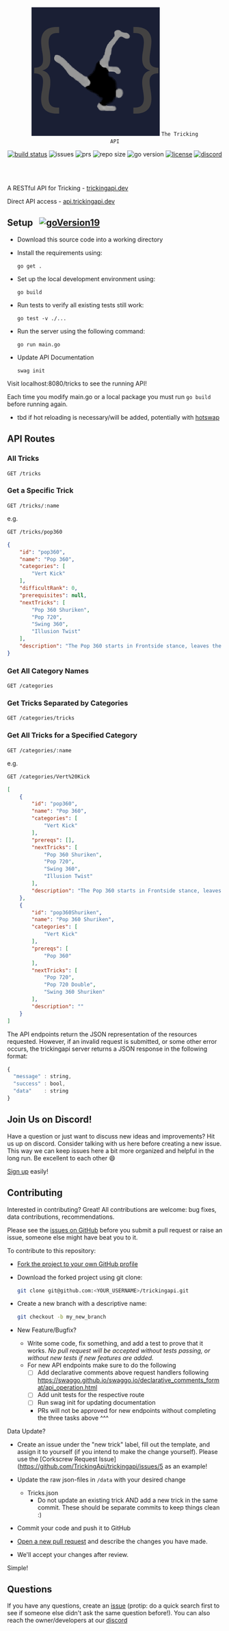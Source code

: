 <br/>

<div align="center">

![logo](./trickingAPILogo.png)
<code>The Tricking API</code>

[![build status](https://img.shields.io/circleci/build/github/TrickingApi/trickingapi)](https://circleci.com/gh/TrickingApi/trickingapi)
![issues](https://img.shields.io/github/issues/TrickingApi/trickingapi)
![prs](https://img.shields.io/github/issues-pr/TrickingApi/trickingapi)
![repo size](https://img.shields.io/github/repo-size/TrickingApi/trickingapi)
![go version](https://img.shields.io/github/go-mod/go-version/TrickingApi/trickingapi)
[![license](https://img.shields.io/github/license/TrickingApi/trickingapi)](https://github.com/TrickingApi/trickingapi/blob/main/LICENSE.md)
[![discord](https://img.shields.io/discord/1061481749894418533)](https://discord.gg/7r99xBX6eU)

<br/>

</div>

<br/>

A RESTful API for Tricking - [trickingapi.dev](https://trickingapi.dev)

Direct API access - [api.trickingapi.dev](https://api.trickingapi.dev)

## Setup &nbsp; [![goVersion19](https://img.shields.io/github/go-mod/go-version/TrickingApi/trickingapi)](https://go.dev/doc/tutorial/web-service-gin)
- Download this source code into a working directory

- Install the requirements using:
  ```
  go get .
  ```

- Set up the local development environment using:
  ```
  go build
  ```
  
- Run tests to verify all existing tests still work:
  ```
  go test -v ./...
  ```

- Run the server using the following command:
  ```
  go run main.go
  ```
  
- Update API Documentation
  ```
  swag init
  ```
  
Visit localhost:8080/tricks to see the running API! 

Each time you modify main.go or a local package you must run ```go build``` before running again. 
- tbd if hot reloading is necessary/will be added, potentially with [hotswap](https://github.com/edwingeng/hotswap)

## API Routes

### All Tricks
```http
GET /tricks
```

### Get a Specific Trick
```http
GET /tricks/:name
```

e.g.

```http
GET /tricks/pop360
```
```json
{
    "id": "pop360",
    "name": "Pop 360",
    "categories": [
        "Vert Kick"
    ],
    "difficultRank": 0,
    "prerequisites": null,
    "nextTricks": [
        "Pop 360 Shuriken",
        "Pop 720",
        "Swing 360",
        "Illusion Twist"
    ],
    "description": "The Pop 360 starts in Frontside stance, leaves the ground off of both feet, rotates 180° in the air, then lands and finishes with an outside crescent kick towards the target and lands in turbo (both feet). This trick is also a hyper, because Pop 180 Hook (TKT) is not often used in tricking. This trick is vitally important for Illusion Twist and other similar tricks that end in turbo."
}
```

### Get All Category Names
```http
GET /categories
```

### Get Tricks Separated by Categories
```http
GET /categories/tricks
```

### Get All Tricks for a Specified Category
```http
GET /categories/:name
```

e.g.
```http
GET /categories/Vert%20Kick
```

```json
[
    {
        "id": "pop360",
        "name": "Pop 360",
        "categories": [
            "Vert Kick"
        ],
        "prereqs": [],
        "nextTricks": [
            "Pop 360 Shuriken",
            "Pop 720",
            "Swing 360",
            "Illusion Twist"
        ],
        "description": "The Pop 360 starts in Frontside stance, leaves the ground off of both feet, rotates 180° in the air, then lands and finishes with an outside crescent kick towards the target and lands in turbo (both feet). This trick is also a hyper, because Pop 180 Hook (TKT) is not often used in tricking. This trick is vitally important for Illusion Twist and other similar tricks that end in turbo."
    },
    {
        "id": "pop360Shuriken",
        "name": "Pop 360 Shuriken",
        "categories": [
            "Vert Kick"
        ],
        "prereqs": [
            "Pop 360"
        ],
        "nextTricks": [
            "Pop 720",
            "Pop 720 Double",
            "Swing 360 Shuriken"
        ],
        "description": ""
    }
]
```


The API endpoints return the JSON representation of the resources requested. However, if an invalid request is submitted, or some other error occurs,
the trickingapi server returns a JSON response in the following format:

```javascript
{
  "message" : string,
  "success" : bool,
  "data"    : string
}
```


## Join Us on Discord!

Have a question or just want to discuss new ideas and improvements? Hit us up on discord.
Consider talking with us here before creating a new issue. 
This way we can keep issues here a bit more organized and helpful in the long run. Be excellent to each other :smile:

[Sign up](https://discord.gg/T588bdSVKU) easily!

## Contributing
Interested in contributing? Great! 
All contributions are welcome: bug fixes, data contributions, recommendations.

Please see the [issues on GitHub](https://github.com/TrickingApi/trickingapi/issues) before you submit a pull request or raise an issue, someone else might have beat you to it.

To contribute to this repository:

- [Fork the project to your own GitHub profile](https://help.github.com/articles/fork-a-repo/)

- Download the forked project using git clone:

    ```sh
    git clone git@github.com:<YOUR_USERNAME>/trickingapi.git
    ```

- Create a new branch with a descriptive name:

    ```sh
    git checkout -b my_new_branch
    ```

- New Feature/Bugfix?
  - Write some code, fix something, and add a test to prove that it works. *No pull request will be accepted without tests passing, or without new tests if new features are added.*
  - For new API endpoints make sure to do the following
    - [ ] Add declarative comments above request handlers following https://swaggo.github.io/swaggo.io/declarative_comments_format/api_operation.html
    - [ ] Add unit tests for the respective route
    - [ ] Run swag init for updating documentation
    - PRs will not be approved for new endpoints without completing the three tasks above ^^^


Data Update?
- Create an issue under the "new trick" label, fill out the template, and assign it to yourself (if you intend to make the change yourself). Please use the [Corkscrew Request Issue](https://github.com/TrickingApi/trickingapi/issues/5 as an example! 

- Update the raw json-files in ```/data``` with your desired change
  - Tricks.json
     - Do not update an existing trick AND add a new trick in the same commit. These should be separate commits to keep things clean :)

- Commit your code and push it to GitHub

- [Open a new pull request](https://help.github.com/articles/creating-a-pull-request/) and describe the changes you have made.

- We'll accept your changes after review.

Simple!

## Questions
If you have any questions, create an [issue](issue) (protip: do a quick search first to see if someone else didn't ask the same question before!).
You can also reach the owner/developers at our [discord](https://discord.gg/T588bdSVKU)
